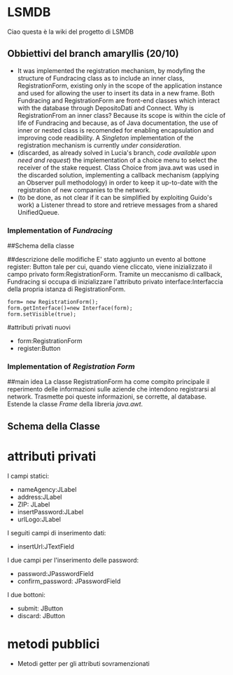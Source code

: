 ﻿# LSMDB
Ciao questa è la wiki del progetto di LSMDB

## Obbiettivi del branch amaryllis (20/10)
- It was implemented the registration mechanism, by modyfing the structure of Fundracing class as to include an inner class, RegistrationForm, existing only in the scope of the application instance and used for allowing the user to insert its data in a new frame. Both Fundracing and RegistrationForm are front-end classes which interact with the database through DepositoDati and Connect.
Why is RegistrationFrom an inner class? Because its scope is within the cicle of life of Fundracing and because, as of Java documentation, the use of inner or nested class is recomended for enabling encapsulation and improving code readibility. A *Singleton* implementation of the registration mechanism is currently _under consideration_.
- (discarded, as already solved in Lucia's branch, _code available upon need and request_) the implementation of a choice menu to select the receiver of the stake request. Class Choice from java.awt was used in the discarded solution, implementing a callback mechanism (applying an Observer pull methodology) in order to keep it up-to-date with the registration of new companies to the network.
- (to be done, as not clear if it can be simplified by exploiting Guido's work) a Listener thread to store and retrieve messages from a shared UnifiedQueue<String>.

### Implementation of _Fundracing_

##Schema della classe

##descrizione delle modifiche
E' stato aggiunto un evento al bottone register: Button tale per cui, quando viene cliccato, viene inizializzato il campo privato form:RegistrationForm. Tramite un meccanismo di callback, Fundracing si occupa di inizializzare l'attributo privato interface:Interfaccia della propria istanza di RegistrationForm.

```
form= new RegistrationForm();
form.getInterface()=new Interface(form);
form.setVisible(true);
```
#attributi privati nuovi
- form:RegistrationForm
- register:Button


### Implementation of _Registration Form_
##main idea
La classe RegistrationForm ha come compito principale il reperimento delle informazioni sulle aziende che intendono registrarsi al network. Trasmette poi queste informazioni, se corrette, al database. Estende la classe _Frame_ della libreria _java.awt_.
## Schema della Classe

# attributi privati
I campi statici:


- nameAgency:JLabel
- address:JLabel
- ZIP: JLabel 
- insertPassword:JLabel
- urlLogo:JLabel


I seguiti campi di inserimento dati:


- insertUrl:JTextField


I due campi per l'inserimento delle password:


- password:JPasswordField
- confirm_password: JPasswordField


I due bottoni:


- submit: JButton
- discard: JButton


# metodi pubblici

- Metodi getter per gli attributi sovramenzionati





 
 
 
 




